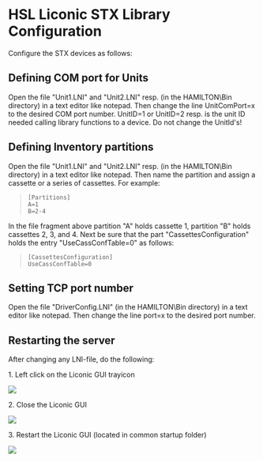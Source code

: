 # HSL Liconic STX Library Configuration

Configure the STX devices as follows:

&#x20;

## Defining COM port for Units

Open the file "Unit1.LNI" and "Unit2.LNI" resp. (in the HAMILTON\Bin directory) in a text editor like notepad. Then change the line UnitComPort=x to the desired COM port number. UnitID=1 or UnitID=2 resp. is the unit ID needed calling library functions to a device. Do not change the UnitId's!

&#x20;

## Defining Inventory partitions

Open the file "Unit1.LNI" and "Unit2.LNI" resp. (in the HAMILTON\Bin directory) in a text editor like notepad. Then name the partition and assign a cassette or a series of cassettes. For example:

> `[Partitions]`\
> `A=1`\
> `B=2-4`

In the file fragment above partition "A" holds cassette 1, partition "B" holds cassettes 2, 3, and 4. Next be sure that the part "CassettesConfiguration" holds the entry "UseCassConfTable=0" as follows:

> `[CassettesConfiguration]`\
> `UseCassConfTable=0`&#x20;

## Setting TCP port number

Open the file "DriverConfig.LNI" (in the HAMILTON\Bin directory) in a text editor like notepad. Then change the line port=x to the desired port number.

## Restarting the server

After changing any LNI-file, do the following:

1\. Left click on the Liconic GUI trayicon

![](blob:https://app.gitbook.com/f63396ad-ab09-4c5c-98cb-96e582aad4d6)

2\. Close the Liconic GUI

![](blob:https://app.gitbook.com/c6006ccb-22e8-49b1-8720-746acb969b79)

3\. Restart the Liconic GUI (located in common startup folder)

![](blob:https://app.gitbook.com/bd113b31-3b8b-4f73-92f0-b2d55a52032e)

